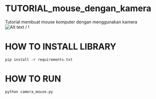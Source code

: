 # TUTORIAL_mouse_dengan_kamera
Tutorial membuat mouse komputer dengan menggunakan kamera
<br />
![ Alt text](https://github.com/fajarlabs/TUTORIAL_mouse_camera/blob/master/demo.gif) / ! [](https://github.com/fajarlabs/TUTORIAL_mouse_camera/blob/master/demo.gif)

# HOW TO INSTALL LIBRARY
``````
pip install -r requirements.txt
``````

# HOW TO RUN
``````
python camera_mouse.py
``````
